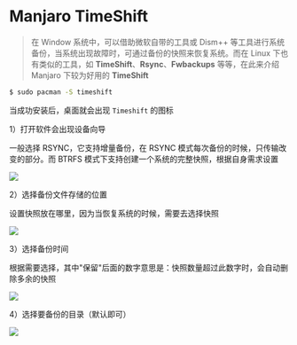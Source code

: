 # Manjaro TimeShift

> 在 Window 系统中，可以借助微软自带的工具或 Dism++ 等工具进行系统备份，当系统出现故障时，可通过备份的快照来恢复系统。而在 Linux 下也有类似的工具，如 **TimeShift**、**Rsync**、**Fwbackups** 等等，在此来介绍 Manjaro 下较为好用的 **TimeShift**

```bash
$ sudo pacman -S timeshift
```

当成功安装后，桌面就会出现 `Timeshift` 的图标

1）打开软件会出现设备向导

一般选择 RSYNC，它支持增量备份，在 RSYNC 模式每次备份的时候，只传输改变的部分。而 BTRFS 模式下支持创建一个系统的完整快照，根据自身需求设置

![](https://yuikuen-1259273046.cos.ap-guangzhou.myqcloud.com/devops/2021-12-07_19-16.png)

2）选择备份文件存储的位置

设置快照放在哪里，因为当恢复系统的时候，需要去选择快照

![](https://yuikuen-1259273046.cos.ap-guangzhou.myqcloud.com/devops/2021-12-07_19-19.png)

3）选择备份时间

根据需要选择，其中"保留"后面的数字意思是：快照数量超过此数字时，会自动删除多余的快照

![](https://yuikuen-1259273046.cos.ap-guangzhou.myqcloud.com/devops/2021-12-07_19-19_1.png)

4）选择要备份的目录（默认即可）

![](https://yuikuen-1259273046.cos.ap-guangzhou.myqcloud.com/devops/2021-12-07_19-20.png)

